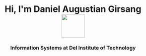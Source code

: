 <h1 align="center"> <b>Hi, I'm Daniel Augustian Girsang </b> <img src="https://i.gifer.com/1UEn.gif" width= "75px"> </img></h1>
<h3 align="center">Information Systems at Del Institute of Technology</h3>
